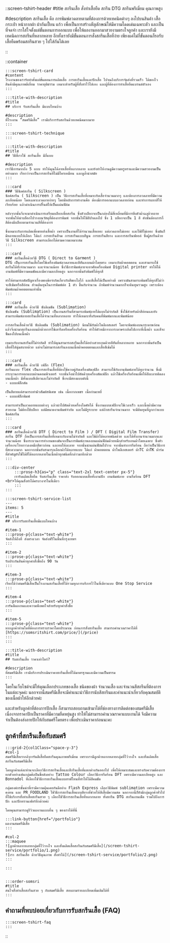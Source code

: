 ::screen-tshirt-header
#title
สกรีนเสื้อ สั่งทำเสื้อยืด สกรีน DTG สกรีนพรีเมี่ยม คุณภาพสูง

#description
สกรีนเสื้อ คือ การพิมพ์ลวดลายตามที่ต้องการด้วยเทคนิคต่างๆ ลงไปบนสินค้า เสื้อ กระเป๋า หน้ากากผ้า ผ้ากันเปื้อน แก้ว เพื่อเป็นการสร้างสัญลักษณ์ให้มีความโดดเด่นเฉพาะตัว และเป็นที่จดจำ เราใส่ใจตั้งแต่ขั้นตอนการออกแบบ เพื่อให้ผลงานออกมาสวยงามตรงใจลูกค้า และเรายังมีเทคนิคการสกรีนที่หลากหลาย อีกทั้งเรายังมีขั้นตอนการสั่งสกรีนเสื้อที่ง่าย เพียงแค่ไม่กี่ขั้นตอนก็รอรับเสื้อยืดพร้อมสกรีนสวย ๆ ไปใส่กันได้เลย

::

::container

    :::screen-tshirt-card
    #content
    โรงงานของเรารับทำตั้งแต่ขั้นตอนการผลิตเสื้อ การสกรีนเสื้อและปักเสื้อ ไปจนถึงบริการจัดส่งที่รวดเร็ว ได้ของไว สินค้ามีคุณภาพดีเยี่ยม ราคายุติธรรม เหมาะสำหรับผู้ที่สั่งทำไว้ใส่เอง และผู้ที่ต้องการทำเสื้อยืดแบรนด์ตัวเอง
    :::

    :::title-with-description
    #title
    ## บริการ รับสกรีนเสื้อ มีแบบไหนบ้าง

    #description
    ที่โรงงาน “สมศรีมีเสื้อ” เรามีบริการรับสกรีนด้วยเทคนิคมากมาย
    :::

    :::screen-tshirt-technique
    :::

    :::title-with-description
    #title
    ## วิธีที่เราใช้ สกรีนเสื้อ มีกี่แบบ

    #description
    เราวิธีการมากถึง 5 แบบ ทำให้คุณได้ลายเสื้อที่หลากหลาย และยังทำให้งานดูมีความหรูหราและมีความสวยงามเป็นอย่างมาก เรียกว่าจะเป็นการสกรีนที่ไม่มีใครเหมือน และดูล้ำนำสมัย
    :::

    :::card
    ### วิธีซิลค์สกรีน ( Silkscreen )
    ซิลค์สกรีน ( Silkscreen ) เป็น วิธีการสกรีนเสื้อที่เหมาะกับเสื้อจำนวนมากๆ และต้องการลวดลายที่มีความละเอียดน้อย โดยเฉพาะลวดลายง่ายๆ โดยมีหลักการทำงานคือ ต้องมีการออกแบบลวดลายก่อน และทำการแยกสีให้เรียบร้อย แล้วดำเนินการปริ้นต์ให้เป็นแผ่นฟิล์ม

    หลังจากนั้นจึงจะมาดำเนินการเตรียมบล็อกเพื่อสกรีน ซึ่งตัวบล็อกจะเป็นกล่องไม้สี่เหลี่ยมที่มีการขึงตัวผ้าฉลุด้วยลาย จากนั้นให้นำบล็อกไปวางบนวัสดุที่ต้องการพิมพ์ จากนั้นให้ใช้สีปาดลงไป ซึ่ง 1 บล็อกจะเป็น 1 สี ดังนั้นต้องการกี่สีต้องมีบล็อกตามจำนวนสีที่ต้องการ

    ซึ่งเหมาะกับการผลิตเพื่อขายส่งเสื้อผ้า เพราะเป็นงานที่ได้จำนวนเสื้อเยอะ แต่ลวดลายไม่เยอะ และใช้สีไม่เยอะ ซึ่งมันก็มีหลายแบบให้เลือก ได้แก่ การสกรีนสีจม การสกรีนแบบสีนูน การสกรีนสียาง และการสกรีนฟอยล์ ซึ่งผู้สกรีนด้วยวิธี Silkscreen สามารถเลือกได้ตามความเหมาะสม
    :::

    :::card
    ### สกรีนเสื้อด้วยวิธี DTG ( Direct to Garment )
    DTG เป็นการสกรีนเสื้อโดยใช้เครื่องพิมพ์ลวดลายและสีสันลงบนผ้าโดยตรง เหมาะกับผ้าคอตตอน และสามารถใช้สกรีนได้ทั้งจำนวนมาก และจำนวนน้อย ซึ่งวิธีการพิมพ์ลายจะอาศัยเครื่องพิมพ์ Digital printer ทำให้ได้งานพิมพ์ที่มีความคมชัดและมีความละเอียดสูง นอกจากนั้นยังพิมพ์ได้ทุกสี

    ทำให้สามารถตัดปัญหาเรื่องของข้อจำกัดเกี่ยวกับสีของโลโก้ และสีเสื้อได้เป็นอย่างดี เพราะมันสามารถพิมพ์ได้ทุกสีไม่ว่าจะสีเข้มหรือสีอ่อน ส่วนต้นทุนในการพิมพ์ต่อ 1 ตัว ขึ้นกับจำนวน ถ้าพิมพ์จำนวนมากก็จะต้นทุนรวมสูง เพราะต้องพิมพ์บนผ้าคอตตอนเท่านั้น
    :::

    :::card
    ### สกรีนเสื้อ ด้วยวิธี ซับลิเมชัน (Sublimation)
    ซับลิเมชัน (Sublimation) เป็นงานสกรีนที่สามารถพิมพ์ลายได้แบบไม่จำกัดสี ซึ่งใช้สำหรับผ้าสีอ่อนและยังสามารถพิมพ์ลายสกรีนเสื้อได้จำนวนที่หลากหลาย ทำให้เหมาะทั้งกับคนที่พิมพ์มากและพิมพ์น้อย

    การสกรีนเสื้อด้วยวิธี ซับลิเมชัน (Sublimation) นิยมใช้กับผ้าโพลีเอสเตอร์ โดยจะพิมพ์ลงบนกระดาษก่อน แล้วจึงนำมาสกรีนลงบนผ้าด้วยการใช้เตารีดหรือเครื่องรีดร้อน ทำให้ตัวหมึกจากกระดาษระเหิดไปเกาะที่เนื้อผ้า และสีจะซึมลงไปบนเนื้อผ้า

    เหมาะกับงานสกรีนที่ไม่จำกัดสี ทำให้คุณสามารถสกรีนเสื้อได้อย่างสวยงามด้วยสีสันที่หลากหลาย นอกจากนั้นยังเป็นเสื้อที่ใส่นุ่มสบายด้วย แต่จะไม่สามารถสกรีนลงบนเนื้อผ้าคอตตอนและเสื้อสีเข้มได้
    :::

    :::card
    ### สกรีนเสื้อ ด้วยวิธี เฟล็ก (Flex)
    สกรีนแบบ flex เป็นการสกรีนเสื้อที่ต้องใช้ควบคู่กับเครื่องตัดเฟล็ก สามารถใช้กับงานพิมพ์ลายได้ทุกจำนวน ซึ่งมีกระบวนการออกแบบผ่านคอมพิวเตอร์ จากนั้นจึงนำไปตัดด้วยเครื่องตัดเฟล็ก แล้วใช้เครื่องรีดร้อนเพื่อให้สีละลายติดลงบนเนื้อผ้า มีทั้งแบบสีเดียวและไม่จำกัดสี ซึ่งจะมีสองแบบดังนี้
    - แบบเฟล็กตัด

    เป็นสีตายแต่สามารถทำผิวสัมผัสพิเศษ เช่น เนื้อกากเพชร เนื้อกำมะหยี่
    - แบบเฟล็กพิมพ์

    สามารถทำเป็นลวดลายแบบต่างๆ แล้วนำไปตัดด้วยเครื่องไดคัทได้ ซึ่งงานแบบเฟล็กจะใช้เวลาเร็ว และเนื้อผ้ามีความสวยงาม ไม่ต้องใช้บล็อก แต่มีขนาดงานพิมพ์จำกัด และไม่มีรูระบาย แต่ถ้าสกรีนจำนวนมาก จะมีต้นทุนที่ถูกกว่าแบบซิลค์สกรีน
    :::

    :::card
    ### สกรีนเสื้อด้วยวิธี DTF ( Direct to Film ) / DFT ( Digital Film Transfer)
    สกรีน DTF ถือเป็นการสกรีนเสื้อที่เหมาะกับงานไม่จำกัดสี และใช้ผ้าได้หลายชนิดด้วย และได้ทั้งงานจำนวนมากและจำนวนน้อย ซึ่งกระบวนการทำงานของมันจะเป็นการพิมพ์ภาพลงบนแผ่นฟิล์มด้วยหมึกสำหรับงานผ้าโดยเฉพาะ ซึ่งตัวเครื่องจะโรยกาวลงหมึกสีขาวก่อน และอบให้ละลาย จากนั้นนำแผ่นฟิล์มไปวาง จากนั้นทำการรีดร้อน ถือว่าเป็นวิธีการที่สะดวกมาก นอกจากนั้นยังสามารถเลือกผ้าได้หลายแบบ ได้แก่ ผ้าคอตตอน ผ้าโพลีเอสเตอร์ ผ้าTC ผ้าTK ผ้าร่ม ที่สำคัญยังใช้ได้สีได้หลากหลายในเนื้อผ้าทุกชนิดที่กล่าวมาอีกด้วย
    :::

    :::div-center
        :::prose-h3{as="p" class="text-2xl text-center px-5"}
        เรารับผลิตเสื้อยืด รับสกรีนเสื้อ ราคาส่ง รับออกแบบเสื้อทั้งงานปัก งานพิมพ์ลาย งานรีดร้อน DFT <br>ให้คุณสั่งทำได้ครบวงจรในที่เดียว
        :::
    :::

    :::screen-tshirt-service-list
    ---
    items: 5
    ---
    #title
    ## บริการรับสกรีนเสื้อมีแบบไหนบ้าง

    #item-1
    :::prose-p{class="text-white"}
    จัดส่งให้ถึงที่ ส่งตรงเวลา จัดส่งฟรีในพื้นที่กรุงเทพฯ
    :::

    #item-2
    :::prose-p{class="text-white"}
    รับประกันสินค้าทุกคำสั่งซื้อถึง 90 วัน
    :::

    #item-3
    :::prose-p{class="text-white"}
    เรียกได้ว่าสมศรีมีเสื้อเป็นโรงงานสกรีนเสื้อที่ได้รวมทุกการบริการไว้ในที่เดียวแบบ One Stop Service
    :::

    #item-4
    :::prose-p{class="text-white"}
    การันตีผลงานและความพึงพอใจสำหรับทุกคำสั่งซื้อ
    :::

    #item-5
    :::prose-p{class="text-white"}
    หากลูกค้าท่านใดที่ต้องการทราบราคาโดยประมาณ ก่อนการสั่งสกรีนเสื้อ สามารถคำนวณราคาได้ที่
    [https://somsritshirt.com/price/](/price)
    :::
    :::

    :::title-with-description
    #title
    ## รับสกรีนเสื้อ ราคาเท่าไหร่?

    #description
    ที่สมศรีมีเสื้อ เรามีบริการประเมินราคาสกรีนเสื้อที่ได้มาตรฐานและมีความเป็นธรรม
    :::

โดยในเว็บไซต์จะมีให้คุณเลือกประเภทของเสื้อ ชนิดของผ้า จำนวนเสื้อ และจำนวนสีสกรีนที่ต้องการในแต่ละจุดค่ะ นอกจากนี้สมศรีมีเสื้อจะมีคำแนะนำวิธีการนับสีสกรีนและคำแนะนำเกี่ยวกับคุณสมบัติของเนื้อผ้าให้อีกด้วยค่ะ 

และสำหรับลูกค้าที่ต้องการปักเสื้อ ก็สามารถสอบถามเข้ามาได้ที่ช่องทางการติดต่อของสมศรีมีเสื้อ เนื่องจากราคาปักเป็นราคาที่มีความยืดหยุ่นสูง ทำให้ไม่สามารถคำนวณราคาแบบงานได้ จึงมีความจำเป็นต้องส่งลายปักให้กับสมศรีโดยตรง เพื่อประเมินราคาก่อนนะคะ

## ลูกค้าที่สกรีนเสื้อกับสมศรี

    :::grid-2{col1Class="space-y-3"}
    #col-1
    สมศรีมีเสื้อเรากล้าการันตีเสื้อยืดสกรีนคุณภาพพรีเมี่ยม เพราะเรามีลูกค้าหลากหลายกลุ่มที่ไว้วางใจ และสั่งผลิตเสื้อสกรีนกับสมศรีมีเสื้อ

    โดยลูกค้าแต่ละท่านจะเลือกวิธีการสกรีนเสื้อและสีกรีนเสื้อที่แตกต่างกันออกไป เพื่อให้เหมาะสมและตรงกับความต้องการ ยกตัวอย่างเช่นกลุ่มศิลปินชื่อดังอย่าง Tattoo Colour เลือกวิธีการรีดร้อน DFT เพราะมีความละเอียดสูง และ Bonnadol ที่เลือกใช้วิธีการสกรีนเสื้อแบบฮาฟโทนที่ทำให้ได้สีคมชัด  

    กลุ่มองค์กรชั้นนำที่เรามีความคุ้นเคยกันดีอย่าง Flash Express เลือกวิธีพิมพ์ sublimation เพราะมีความคงทน และ PR FOODLAND ใช้วิธีการสกรีนเสื้อแบบสียางที่ช่วยให้สีเสื้อมีความสด นอกจากนี้ก็ยังมีกลุ่มลูกค้าทั่วไปที่ใช้บริการสั่งทำเสื้อสกรีนสวย ๆ เลือกใช้วิธีการสกรีนเสื้อที่หลากหลาย ทั้งสกรีน DTG สกรีนงานเม็ด รวมไปถึงการปัก และปักทรานเฟอร์อีกด้วยค่ะ

    โดยคุณสามารถดูรีวิวผลงานแบบอื่น ๆ ของเราได้ที่นี่

    :::link-button{href="/portfolio"}
    ผลงานสมศรีมีเสื้อ
    :::

    #col-2
    :::maquee
    ![ลูกค้าหลากหลายกลุ่มที่ไว้วางใจ และสั่งผลิตเสื้อสกรีนกับสมศรีมีเสื้อ](/screen-tshirt-service/portfolio/1.png)
    ![เรา สกรีนเสื้อ ด้วยวิธีคุณภาพ สั่งทำได้](/screen-tshirt-service/portfolio/2.png)
    :::

    :::
    

    :::order-somsri
    #title
    สนใจสั่งทำเสื้อสกรีนสวย ๆ กับสมศรีมีเสื้อ สอบถามรายละเอียดเพิ่มเติมได้ที่
    :::

## คำถามที่พบบ่อยเกี่ยวกับการรับสกรีนเสื้อ (FAQ)

    :::screen-tshirt-faq
    :::

::